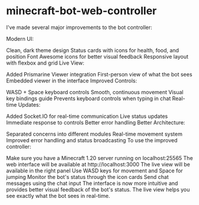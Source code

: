# minecraft-bot-web-controller
I've made several major improvements to the bot controller:

Modern UI:

Clean, dark theme design
Status cards with icons for health, food, and position
Font Awesome icons for better visual feedback
Responsive layout with flexbox and grid
Live View:

Added Prismarine Viewer integration
First-person view of what the bot sees
Embedded viewer in the interface
Improved Controls:

WASD + Space keyboard controls
Smooth, continuous movement
Visual key bindings guide
Prevents keyboard controls when typing in chat
Real-time Updates:

Added Socket.IO for real-time communication
Live status updates
Immediate response to controls
Better error handling
Better Architecture:

Separated concerns into different modules
Real-time movement system
Improved error handling and status broadcasting
To use the improved controller:

Make sure you have a Minecraft 1.20 server running on localhost:25565
The web interface will be available at http://localhost:3000
The live view will be available in the right panel
Use WASD keys for movement and Space for jumping
Monitor the bot's status through the icon cards
Send chat messages using the chat input
The interface is now more intuitive and provides better visual feedback of the bot's status. The live view helps you see exactly what the bot sees in real-time.

